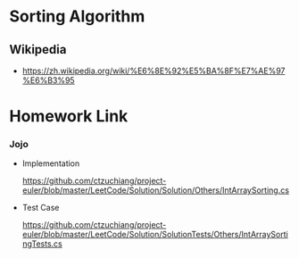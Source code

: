 # Sorting Algorithm

## Wikipedia 

* https://zh.wikipedia.org/wiki/%E6%8E%92%E5%BA%8F%E7%AE%97%E6%B3%95

# Homework Link

### Jojo

* Implementation

    https://github.com/ctzuchiang/project-euler/blob/master/LeetCode/Solution/Solution/Others/IntArraySorting.cs

* Test Case

    https://github.com/ctzuchiang/project-euler/blob/master/LeetCode/Solution/SolutionTests/Others/IntArraySortingTests.cs

